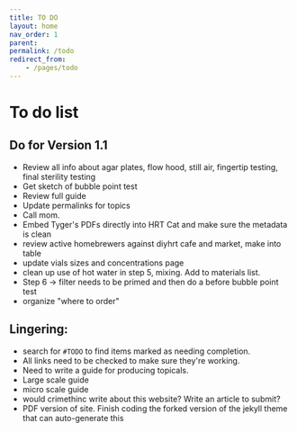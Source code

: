 ```yaml
---
title: TO DO
layout: home
nav_order: 1
parent: 
permalink: /todo
redirect_from:
    - /pages/todo
---
```


# To do list 

## Do for Version 1.1

* Review all info about agar plates, flow hood, still air, fingertip testing, final sterility testing
* Get sketch of bubble point test
* Review full guide
* Update permalinks for topics
* Call mom. 
* Embed Tyger's PDFs directly into HRT Cat and make sure the metadata is clean
* review active homebrewers against diyhrt cafe and market, make into table
* update vials sizes and concentrations page
* clean up use of hot water in step 5, mixing. Add to materials list. 
* Step 6 -> filter needs to be primed and then do a before bubble point test
* organize "where  to order"


## Lingering:

* search for `#TODO` to find items marked as needing completion. 
* All links need to be checked to make sure they're working. 
* Need to write a guide for producing topicals.
* Large scale guide
* micro scale guide
* would crimethinc write about this website? Write an article to submit?
* PDF version of site. Finish coding the forked version of the jekyll theme that can auto-generate this